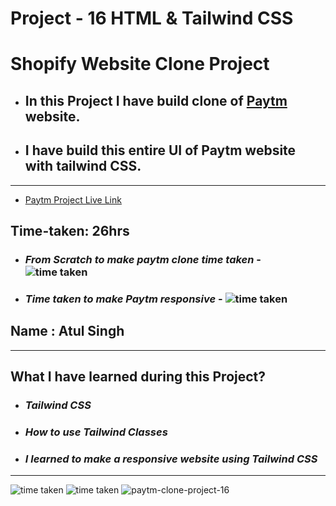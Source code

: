 # Project - 16 HTML & Tailwind CSS

# Shopify Website Clone Project

- ## In this Project I have build clone of [Paytm](https://ineuron-paytm-clone-project-16.netlify.app/) website.

- ## I have build this entire UI of Paytm website with tailwind CSS.

---

- [Paytm Project Live Link](https://ineuron-paytm-clone-project-16.netlify.app/)

## Time-taken: 26hrs

- ### _From Scratch to make paytm clone time taken_ - ![time taken](https://img.shields.io/badge/8-hrs-yellowgreen)

- ### _Time taken to make Paytm responsive_ - ![time taken](https://img.shields.io/badge/18-hrs-orange)

## Name : Atul Singh

---

## What I have learned during this Project?

- ### _Tailwind CSS_

- ### _How to use Tailwind Classes_

- ### _I learned to make a responsive website using Tailwind CSS_

---

![time taken](https://img.shields.io/badge/Project-16-green) ![time taken](https://img.shields.io/badge/Paytm%20Clone-HTML%20%26%20Tailwind%20CSS-orange)
![paytm-clone-project-16](https://user-images.githubusercontent.com/112545072/210028961-16195a2f-3b97-414a-864a-fe0aee912462.png)


